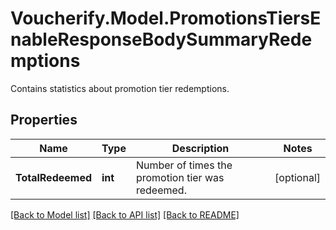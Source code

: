 # Voucherify.Model.PromotionsTiersEnableResponseBodySummaryRedemptions
Contains statistics about promotion tier redemptions.

## Properties

Name | Type | Description | Notes
------------ | ------------- | ------------- | -------------
**TotalRedeemed** | **int** | Number of times the promotion tier was redeemed. | [optional] 

[[Back to Model list]](../../README.md#documentation-for-models) [[Back to API list]](../../README.md#documentation-for-api-endpoints) [[Back to README]](../../README.md)

